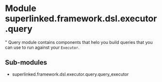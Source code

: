 Module superlinked.framework.dsl.executor.query
===============================================
"
Query module contains components that helo you build queries that you can use to run against your `Executor`.

Sub-modules
-----------
* superlinked.framework.dsl.executor.query.query_executor